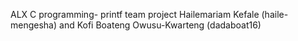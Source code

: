 ALX C programming- printf team project
Hailemariam Kefale (haile-mengesha) and Kofi Boateng Owusu-Kwarteng (dadaboat16)
